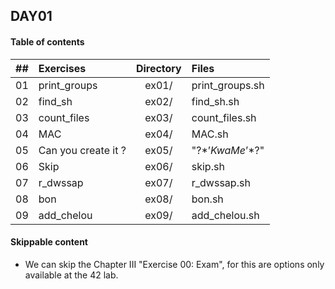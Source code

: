 ## DAY01

#### Table of contents

|  ##  |			Exercises				|	Directory	|	Files			|
|:----:|:-----------------------------------|:-------------:|:------------------|
|  01  |print_groups						|	ex01/		|print_groups.sh	|
|  02  |find_sh								|	ex02/		|find_sh.sh			|
|  03  |count_files							|	ex03/		|count_files.sh		|
|  04  |MAC									|	ex04/		|MAC.sh				|
|  05  |Can you create it ?					|	ex05/		|"\?$*’KwaMe’*$?\"	|
|  06  |Skip								|	ex06/		|skip.sh			|
|  07  |r_dwssap							|	ex07/		|r_dwssap.sh		|
|  08  |bon									|	ex08/		|bon.sh				|
|  09  |add_chelou							|	ex09/		|add_chelou.sh		|

#### Skippable content

* We can skip the Chapter III "Exercise 00: Exam", for this are options only
available at the 42 lab.
